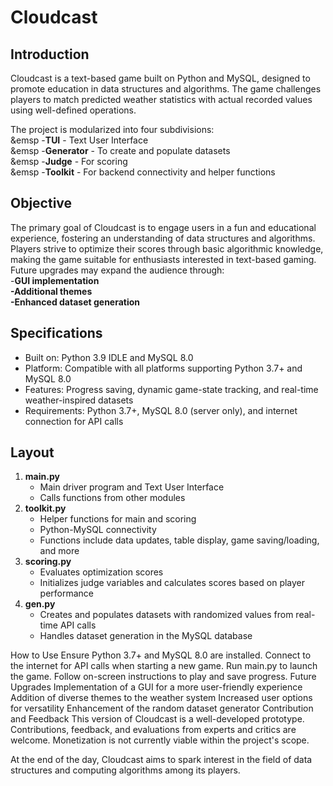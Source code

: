 <h1>Cloudcast</h1>
<h2>Introduction</h2>
Cloudcast is a text-based game built on Python and MySQL, designed to promote education in data structures and algorithms. 
The game challenges players to match predicted weather statistics with actual recorded values using well-defined operations. 

The project is modularized into four subdivisions: 
</br>
&emsp -**TUI** - Text User Interface
  </br>
&emsp  -**Generator** - To create and populate datasets
    </br>
&emsp  -**Judge** - For scoring
    </br>
&emsp  -**Toolkit** - For backend connectivity and helper functions</t>

<h2>Objective</h2>
The primary goal of Cloudcast is to engage users in a fun and educational experience, fostering an understanding of data structures and algorithms. </br>
Players strive to optimize their scores through basic algorithmic knowledge, making the game suitable for enthusiasts interested in text-based gaming. </br>
Future upgrades may expand the audience through:</br>
  -<b>GUI implementation</br>
  -Additional themes</br>
  -Enhanced dataset generation</b></br>

<h2>Specifications</h2>
<ul>
  <li>Built on: Python 3.9 IDLE and MySQL 8.0</li>
  <li>Platform: Compatible with all platforms supporting Python 3.7+ and MySQL 8.0</li>
  <li>Features: Progress saving, dynamic game-state tracking, and real-time weather-inspired datasets</li>
  <li>Requirements: Python 3.7+, MySQL 8.0 (server only), and internet connection for API calls</li>
</ul>

<h2>Layout</h2>
<ol>
<li><b>main.py</b>
  <ul>
  <li>Main driver program and Text User Interface</li>
  <li>Calls functions from other modules</li>
  </ul>
</li>
<li><b>toolkit.py</b>
  <ul>
<li>Helper functions for main and scoring</li>
<li>Python-MySQL connectivity</li>
<li>Functions include data updates, table display, game saving/loading, and more</li>
  </ul>
</li>
<li><b>scoring.py</b>
  <ul>
<li>Evaluates optimization scores</li>
<li>Initializes judge variables and calculates scores based on player performance</li> 
  </ul>
</li>
<li><b>gen.py</b>
  <ul>
<li>Creates and populates datasets with randomized values from real-time API calls</li>
<li>Handles dataset generation in the MySQL database</li>
  </ul>
</li>
</ol>






How to Use
Ensure Python 3.7+ and MySQL 8.0 are installed.
Connect to the internet for API calls when starting a new game.
Run main.py to launch the game.
Follow on-screen instructions to play and save progress.
Future Upgrades
Implementation of a GUI for a more user-friendly experience
Addition of diverse themes to the weather system
Increased user options for versatility
Enhancement of the random dataset generator
Contribution and Feedback
This version of Cloudcast is a well-developed prototype. Contributions, feedback, and evaluations from experts and critics are welcome. Monetization is not currently viable within the project's scope.

At the end of the day, Cloudcast aims to spark interest in the field of data structures and computing algorithms among its players.
